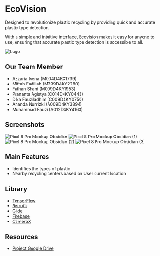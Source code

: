 
# EcoVision

Designed to revolutionize plastic recycling by providing quick and accurate plastic type detection.

With a simple and intuitive interface, Ecovision makes it easy for anyone to use, ensuring that accurate plastic type detection is
accessible to all.

![Logo](https://i.ibb.co.com/4Mw1Vc2/ecovision.png)

## Our Team Member
- Azzaria Ivena (M004D4KX1739)
- Miftah Fadillah (M299D4KY2280)
- Fathan Shani  (M009D4KY1953)
- Prananta Agistya (C014D4KY0443)
- Dika Fauziladhim  (C009D4KY0750)
- Ananda Nurrizki (A009D4KY3894)
- Muhammad Fauzi  (A012D4KY4163)

## Screenshots
![Pixel 8 Pro Mockup Obsidian](https://github.com/C241-PS451/ecoVision-Project/assets/108229646/d530b5a3-ec62-4f29-91a6-b55a4e957e65)
![Pixel 8 Pro Mockup Obsidian (1)](https://github.com/C241-PS451/ecoVision-Project/assets/108229646/89f198f4-8c11-4c6a-a566-c3fa5177a2f0)
![Pixel 8 Pro Mockup Obsidian (2)](https://github.com/C241-PS451/ecoVision-Project/assets/108229646/b2b0fbfb-bba7-4996-9235-c49192fa6e9d)
![Pixel 8 Pro Mockup Obsidian (3)](https://github.com/C241-PS451/ecoVision-Project/assets/108229646/f220052f-9edf-4091-b9b9-23a5a561b3d0)



## Main Features

- Identifies the types of plastic
- Nearby recycling centers based on User current location
  
## Library

 - [TensorFlow](https://www.tensorflow.org/)
 - [Retrofit](https://square.github.io/retrofit/)
 - [Glide](https://github.com/bumptech/glide)
 - [Firebase](https://firebase.google.com/)
 - [CameraX](https://developer.android.com/media/camera/camerax)

## Resources

 - [Project Google Drive](https://drive.google.com/drive/folders/1Gwq9ze3LNG7gCdQ3yP1IYm5PfWuD5k9R)
